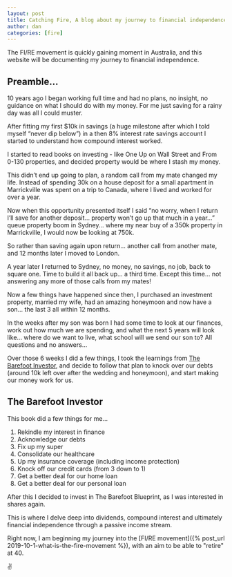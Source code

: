 ```yaml
---
layout: post
title: Catching Fire, A blog about my journey to financial independence
author: dan
categories: [fire]
---
```


<p class="intro">The FI/RE movement is quickly gaining moment in Australia, and this website will be documenting my journey to financial independence.</p>

## Preamble...

10 years ago I began working full time and had no plans, no insight, no guidance on what I should do with my money. For me just saving for a rainy day was all I could muster.

After fitting my first \$10k in savings (a huge milestone after which I told myself “never dip below”) in a then 8% interest rate savings account I started to understand how compound interest worked.

I started to read books on investing - like One Up on Wall Street and From 0-130 properties, and decided property would be where I stash my money.

This didn’t end up going to plan, a random call from my mate changed my life. Instead of spending 30k on a house deposit for a small apartment in Marrickville was spent on a trip to Canada, where I lived and worked for over a year.

Now when this opportunity presented itself I said “no worry, when I return I’ll save for another deposit... property won’t go up that much in a year...” queue property boom in Sydney... where my near buy of a 350k property in Marrickville, I would now be looking at 750k.

So rather than saving again upon return... another call from another mate, and 12 months later I moved to London.

A year later I returned to Sydney, no money, no savings, no job, back to square one. Time to build it all back up... a third time. Except this time... not answering any more of those calls from my mates!

Now a few things have happened since then, I purchased an investment property, married my wife, had an amazing honeymoon and now have a son... the last 3 all within 12 months.

In the weeks after my son was born I had some time to look at our finances, work out how much we are spending, and what the next 5 years will look like... where do we want to live, what school will we send our son to? All questions and no answers...

Over those 6 weeks I did a few things, I took the learnings from [The Barefoot Investor](https://barefootinvestor.com/), and decide to follow that plan to knock over our debts (around 10k left over after the wedding and honeymoon), and start making our money work for us.

## The Barefoot Investor

This book did a few things for me...

1. Rekindle my interest in finance
2. Acknowledge our debts
3. Fix up my super
4. Consolidate our healthcare
5. Up my insurance coverage (including income protection)
6. Knock off our credit cards (from 3 down to 1)
7. Get a better deal for our home loan
8. Get a better deal for our personal loan

After this I decided to invest in The Barefoot Blueprint, as I was interested in shares again.

This is where I delve deep into dividends, compound interest and ultimately financial independence through a passive income stream.

Right now, I am beginning my journey into the [FI/RE movement]({% post_url 2019-10-1-what-is-the-fire-movement %}), with an aim to be able to "retire" at 40.

:v:
